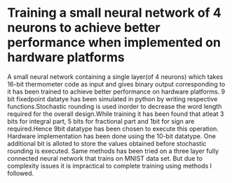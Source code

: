# Training a small neural network of 4 neurons to achieve better performance when implemented on hardware platforms
A small neural network containing a single layer(of 4 neurons) which takes 16-bit thermometer code as input and gives binary output corresponding to it has been trained to achieve better performance on hardware platforms. 9 bit fixedpoint datatye has been simulated in python by writing respective functions.Stochastic rounding is used inorder to decrease the word length required for the overall design.While training it has been found that atleat 3 bits for integral part, 5 bits for fractional part and 1bit for sign are required.Hence 9bit datatype has been chosen to execute this operation. Hardware implementation has been done using the 10-bit datatype. One additional bit is alloted to store the values obtained before stochastic rounding is executed.
Same methods has been tried on a three layer fully connected neural network that trains on MNIST data set. But due to complexity issues it is impractical to complete training using methods I followed.   
